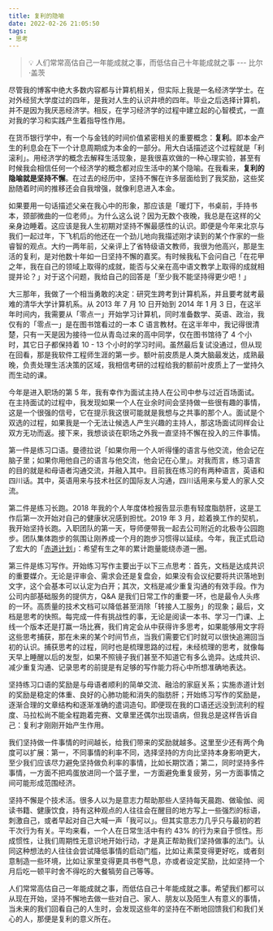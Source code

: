 ```yaml
---
title: 复利的隐喻
date: 2022-02-26 21:05:50
tags:
- 思考
---
```


> 💡 人们常常高估自己一年能成就之事，而低估自己十年能成就之事 --- 比尔·盖茨

尽管我的博客中绝大多数内容都与计算机相关，但实际上我是一名经济学学士。在对外经贸大学度过的四年，是我对人生的认识井喷的四年。毕业之后选择计算机，并不是因为我厌恶经济学。相反，在学习经济学的过程中建立起的心智模式，一直对我的学习和实践产生着指导性作用。

在货币银行学中，有一个与金钱的时间价值紧密相关的重要概念：**复利**。即本金产生的利息会在下一个计息周期成为本金的一部分。用大白话描述这个过程就是「利滚利」。用经济学的概念去解释生活现象，是我很喜欢做的一种心理实验，甚至有时候我会相信任何一个经济学的概念都对应生活中的某个隐喻。在我看来，**复利的隐喻就是坚持不懈**。在过去的经历中，坚持不懈在许多层面给到了我奖励，这些奖励随着时间的推移还会自我增强，就像利息进入本金。

如果要用一句话描述父亲在我心中的形象，那应该是「暖灯下，书桌前，手持书本，颈部微曲的一位老师」。为什么这么说？因为无数个夜晚，我总是在这样的父亲身边睡着。这应该是我人生初期对坚持不懈最感性的认识。即便是今年来北京与我们一起过年，下飞机后的他还在一个劲儿地向我描述刚才读到的某个作家的一些睿智的观点。大约一两年前，父亲评上了省特级语文教师，我很为他高兴，那是生活的复利，是对他数十年如一日坚持不懈的嘉奖。有时候我私下会问自己「在花甲之年，我在自己的领域上取得的成就，能否与父亲在高中语文教学上取得的成就相提并论？」对于这个问题，我给自己的回答是「至少我不能坚持得更少吧！」

大三那年，我做了一个相当勇敢的决定：研究生跨考到计算机系，并且要考就考最难的清华大学计算机系。从 2013 年 7 月 10 日开始到 2014 年 1 月 3 日，在这半年时间内，我需要从「零点一」开始学习计算机，同时准备数学、英语、政治，我仅有的「零点一」是在图书馆看过的一本 C 语言教材。在这半年中，我记得很清楚，只有一天是因为接待一位从青岛过来的高中同学，仅在图书馆待了 4 个小时，其它日子都保持着 10 - 13 个小时的学习时间。虽然最后复试没通过，但从现在回看，那是我软件工程师生涯的第一步。额叶前皮质是人类大脑最发达，成熟最晚，负责处理生活决策的区域，我相信考研的过程给我的额前叶皮质上了一堂持久而生动的课。

今年是进入职场的第 5 年，我有幸作为面试主持人在公司中参与过近百场面试。在主持面试的过程中，我发现如果一个人在业余时间会坚持做一些很有趣的事情，这是一个很强的信号，它在提示我这很可能就是我想与之共事的那个人。面试是个双选的过程，如果我是一个无法让候选人产生兴趣的主持人，那这场面试同样会让双方无功而返。接下来，我想谈谈在职场之外我一直坚持不懈在投入的三件事情。

第一件是练习口语。曼德拉说「如果你用一个人听得懂的语言与他交流，他会记在脑子里；如果你用他自己的语言与他交流，他会记在心里」。对我而言，练习语言的目的就是和母语者沟通交流，并融入其中。目前我在练习的有两种语言，英语和四川话。其中，英语用来与技术社区的国际友人沟通，四川话用来与爱人的家人交流。

第二件是练习长跑。2018 年我的个人年度体检报告显示患有轻度脂肪肝，这是工作后第一次开始对自己的健康状况感到担忧。2019 年 3 月，趁着换工作的契机，我开始坚持长跑。入职团队的第一天，导师便带我一起去公司附近的北极寺公园跑步。团队集体跑步的氛围让刚养成一个月的跑步习惯得以延续。今年，我正式启动了宏大的「[赤道计划](https://equator.vercel.app/)」：希望有生之年的累计跑量能绕赤道一圈。

第三件是练习写作。开始练习写作主要出于以下三点思考：首先，文档是达成共识的重要媒介。无论是评审会、需求会还是复盘会，如果没有会议纪要将共识落地到文字，这个会基本可以认定为白开；其次，文档是减少重复沟通的有效手段。作为公司内部基础服务的提供方，Q&A 是我们日常工作的重要一环，也是最令人头疼的一环。高质量的技术文档可以降低甚至消除「转接人工服务」的现象；最后，文档是思考的快照。每完成一件有挑战性的事，无论是阅读一本书、学习一门课、上线一个版本还是打赢一场比赛，我们肯定会从中获得许多思考，如果能够用文字将这些思考捕获，那在未来的某个时间节点，当我们需要它们时就可以很快追溯回当初的认识。捕获思考的过程，同时也是梳理思路的过程，未经梳理的思考，就像每天早上睡醒以后的发型，如果不照镜子我们甚至不知道它有多么诡异。达成共识、减少重复沟通、记录思考的前提是有足够的写作能力将心中所想准确地表达。

坚持练习口语的奖励是与母语者顺利的简单交流、融洽的家庭关系；实施赤道计划的奖励是稳定的体重、良好的心肺功能和消失的脂肪肝；开始练习写作的奖励是，逐渐合理的文章结构和逐渐准确的遣词造句。即便现在我的口语还远没到流利的程度、马拉松尚不能全程跑着完赛、文章里还偶尔出现语病，但我总是这样告诉自己：复利才刚刚开始产生作用。

我们坚持做一件事情的时间越长，给我们带来的奖励就越多。这里至少还有两个角度可以扩展：第一，不同事情的利率不同，选择坚持的方向比坚持本身影响更大，至少我们应该尽力避免坚持做负利率的事情，比如长期饮酒；第二，同时坚持多件事情，一方面不把鸡蛋放进同一个篮子里，一方面避免重复疲劳，另一方面事情之间可能形成范围经济。

坚持不懈是个技术活。很多人以为是意志力帮助那些人坚持每天晨跑、做瑜伽、阅读书籍、健康饮食，持有这种观点的人往往会在醒目的地方写上一些强烈的标语，刺激自己，或者早起对自己大喊一声「我可以」。但其实意志力几乎只与最初的若干次行为有关。平均来看，一个人在日常生活中有约 43% 的行为来自于惯性。形成惯性，让我们周期性无意识地开始行动，才是真正帮助我们坚持做事的法门。认同这种想法的人往往会尝试降低事情的启动门槛，比如让素菜变得更好吃，或者刻意制造一些环境，比如让家里变得更具书卷气息，亦或者设定奖励，比如坚持一个月后吃一顿平时舍不得吃的大餐犒劳自己等等。

人们常常高估自己一年能成就之事，而低估自己十年能成就之事。希望我们都可以从现在开始，坚持不懈地去做一些对自己、家人、朋友以及陌生人有意义的事情，当未来的我们回看自己的人生时，会发现这些年的坚持在不断地回馈我们和我们关心的人，那便是复利的意义所在。
